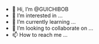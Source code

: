 - 👋 Hi, I’m @GUICHIBOB
- 👀 I’m interested in ...
- 🌱 I’m currently learning ...
- 💞️ I’m looking to collaborate on ...
- 📫 How to reach me ...

<!---
GUICHIBOB/GUICHIBOB is a ✨ special ✨ repository because its `README.md` (this file) appears on your GitHub profile.
You can click the Preview link to take a look at your changes.
--->
